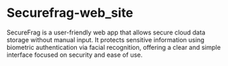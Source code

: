 # Securefrag-web_site
SecureFrag is a user-friendly web app that allows secure cloud data storage without manual input. It protects sensitive information using biometric authentication via facial recognition, offering a clear and simple interface focused on security and ease of use.
